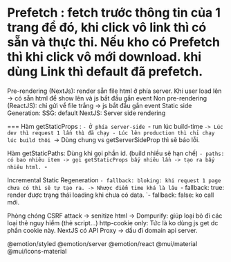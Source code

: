 Prefetch : fetch trước thông tin của 1 trang để đó, khi click vô link thì có sẵn và thực thi. Nếu kho có Prefetch thì khi click vô mới download.
khi dùng Link thì default đã prefetch.
===
Pre-rendering (NextJs): render sẵn file html ở phía server. Khi user load lên -> có sẵn html để show lên và js bắt đầu gắn event
Non pre-rendering (ReactJS): chỉ gửi về file trắng -> js bắt đầu gắn event
Static side Generation: SSG: default NextJS:
Server side rendering

===
Hàm getStaticProps :
`- Ở phía server-side
`- run lúc build-time
`-> Lúc dev thì request 1 lần thì đã chạy - Lúc lên production thì chỉ chạy lúc build thôi
`-> Dùng chung vs getServerSideProp thì sẽ báo lỗi.

Hàm getStaticPaths: Dùng khi gọi phần id. (build nhiều sẽ hạn chế)
`- paths: có bao nhiêu item -> gọi getStaticProps bấy nhiêu lần -> tạo ra bấy nhiêu html.
`-

Incremental Static Regeneration
`- fallback: bloking: khi request 1 page chưa có thì sẽ tự tạo ra. -> Nhược điểm time khá là lâu
`- fallback: true: render được trạng thái loading khi chưa có data.
`- fallback: false: ko call mới.

Phòng chóng CSRF attack -> senitize html -> Dompurify: giúp loại bỏ đi các loại thẻ nguy hiểm (thẻ script...)
http-cookie only: Tức là ko dùng js get dc phần cookie này.
NextJS có API Proxy -> dấu đi domain api server.

@emotion/styled @emotion/server @emotion/react @mui/material @mui/icons-material
